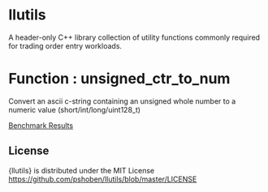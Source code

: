 # llutils

A header-only C++ library collection of utility functions commonly required for trading order entry workloads.

# Function : unsigned_ctr_to_num 

Convert an ascii c-string containing an unsigned whole number to a numeric value (short/int/long/uint128_t)

[Benchmark Results](https://github.com/pshoben/llutils/blob/master/wiki/unsigned_cstr_to_num.md)



## License

{llutils} is distributed under the MIT License
<https://github.com/pshoben/llutils/blob/master/LICENSE>


